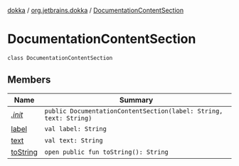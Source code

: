 [dokka](../../index.md) / [org.jetbrains.dokka](../index.md) / [DocumentationContentSection](index.md)

# DocumentationContentSection

```
class DocumentationContentSection
```
## Members
| Name | Summary |
|------|---------|
|[*.init*](_init_.md)|`public DocumentationContentSection(label: String, text: String)`<br>|
|[label](label.md)|`val label: String`<br>|
|[text](text.md)|`val text: String`<br>|
|[toString](toString.md)|`open public fun toString(): String`<br>|
